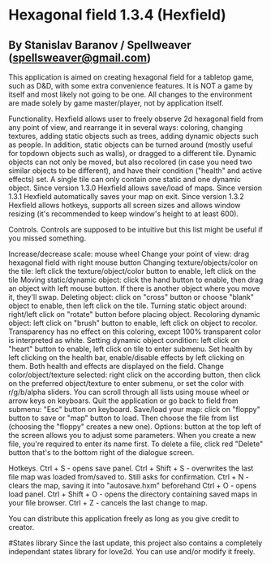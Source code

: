 # Hexagonal field 1.3.4 (Hexfield)
## By Stanislav Baranov / Spellweaver (spellsweaver@gmail.com)

This application is aimed on creating hexagonal field for a tabletop game, such as D&D, with some extra convenience features.
It is NOT a game by itself and most likely not going to be one. All changes to the environment are made solely by game master/player, not by application itself.

Functionality.
Hexfield allows user to freely observe 2d hexagonal field from any point of view, and rearrange it in several ways: coloring, changing textures, adding static objects such as trees, adding dynamic objects such as people.
In addition, static objects can be turned around (mostly useful for topdown objects such as walls), or dragged to a different tile.
Dynamic objects can not only be moved, but also recolored (in case you need two similar objects to be different), and have their condition ("health" and active effects) set.
A single tile can only contain one static and one dynamic object.
Since version 1.3.0 Hexfield allows save/load of maps.
Since version 1.3.1 Hexfield automatically saves your map on exit.
Since version 1.3.2 Hexfield allows hotkeys, supports all screen sizes and allows window resizing (it's recommended to keep window's height to at least 600).

Controls.
Controls are supposed to be intuitive but this list might be useful if you missed something.

Increase/decrease scale: mouse wheel
Change your point of view: drag hexagonal field with right mouse button
Changing texture/objects/color on the tile: left click the texture/object/color button to enable, left click on the tile
Moving static/dynamic object: click the hand button to enable, then drag an object with left mouse button. If there is another object where you move it, they'll swap.
Deleting object: click on "cross" button or choose "blank" object to enable, then left click on the tile.
Turning static object around: right/left click on "rotate" button before placing object.
Recoloring dynamic object: left click on "brush" button to enable, left click on object to recolor. Transparency has no effect on this coloring, except 100% transparent color is interpreted as white.
Setting dynamic object condition: left click on "heart" button to enable, left click on tile to enter submenu. Set health by left clicking on the health bar, enable/disable effects by left clicking on them. Both health and effects are displayed on the field.
Change color/object/texture selected: right click on the according button, then click on the preferred object/texture to enter submenu, or set the color with r/g/b/alpha sliders. You can scroll through all lists using mouse wheel or arrow keys on keyboars.
Quit the application or go back to field from submenu: "Esc" button on keyboard.
Save/load your map: click on "floppy" button to save or "map" button to load. Then choose the file from list (choosing the "floppy" creates a new one).
Options: button at the top left of the screen allows you to adjust some parameters.
When you create a new file, you're required to enter its name first. To delete a file, click red "Delete" button that's to the bottom right of the dialogue screen.

Hotkeys.
Ctrl + S - opens save panel.
Ctrl + Shift + S - overwrites the last file map was loaded from/saved to. Still asks for confirmation.
Ctrl + N - clears the map, saving it into "autosave.hxm" beforehand
Ctrl + O - opens load panel.
Ctrl + Shift + O - opens the directory containing saved maps in your file browser.
Ctrl + Z - cancels the last change to map.

You can distribute this application freely as long as you give credit to creator.

#States library
Since the last update, this project also contains a completely independant states library for love2d.
You can use and/or modify it freely.
